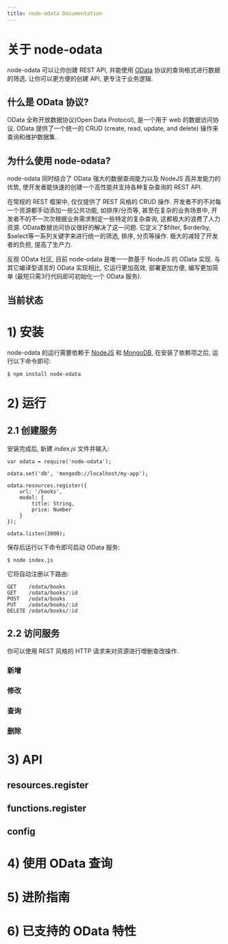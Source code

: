 ```yaml
---
title: node-odata Documentation
---
```


# 关于 node-odata

node-odata 可以让你创建 REST API, 并能使用 [OData](http://www.odata.org/) 协议的查询格式进行数据的筛选. 让你可以更方便的创建 API, 更专注于业务逻辑.

## 什么是 OData 协议?

OData 全称开放数据协议(Open Data Protocol), 是一个用于 web 的数据访问协议. OData 提供了一个统一的 CRUD (create, read, update, and delete) 操作来查询和维护数据集.

## 为什么使用 node-odata?

node-odata 同时结合了 OData 强大的数据查询能力以及 NodeJS 高并发能力的优势, 使开发者能快速的创建一个高性能并支持各种复杂查询的 REST API. 

在常规的 REST 框架中, 仅仅提供了 REST 风格的 CRUD 操作. 开发者不的不对每一个资源都手动添加一些公共功能, 如排序/分页等, 甚至在复杂的业务场景中, 开发者不的不一次次根据业务需求制定一些特定的复杂查询, 这都极大的浪费了人力资源. OData数据访问协议很好的解决了这一问题. 它定义了$filter, $orderby, $select等一系列关键字来进行统一的筛选, 排序, 分页等操作. 极大的减轻了开发者的负担, 提高了生产力.

反观 OData 社区, 目前 node-odata 是唯一一款基于 NodeJS 的 OData 实现. 与其它编译型语言的 OData 实现相比, 它运行更加高效, 部署更加方便, 编写更加简单 (最短只需3行代码即可初始化一个 OData 服务).

## 当前状态


# 1) 安装

node-odata 的运行需要依赖于 [NodeJS](http://nodejs.org/) 和 [MongoDB](http://www.mongodb.org/), 在安装了依赖项之后, 运行以下命令即可:

    $ npm install node-odata


# 2) 运行

## 2.1 创建服务

安装完成后, 新建 *index.js* 文件并输入:

    var odata = require('node-odata');

    odata.set('db', 'mongodb://localhost/my-app');

    odata.resources.register({
        url: '/books',
        model: {
            title: String,
            price: Number
        }
    });

    odata.listen(3000);

保存后运行以下命令即可启动 OData 服务:

    $ node index.js
    
它将自动注册以下路由:

    GET    /odata/books
    GET    /odata/books/:id
    POST   /odata/books
    PUT    /odata/books/:id
    DELETE /odata/books/:id

## 2.2 访问服务

你可以使用 REST 风格的 HTTP 请求来对资源进行增删查改操作.

### 新增

### 修改

### 查询

### 删除


# 3) API

## resources.register

## functions.register

## config

# 4) 使用 OData 查询

# 5) 进阶指南

# 6) 已支持的 OData 特性